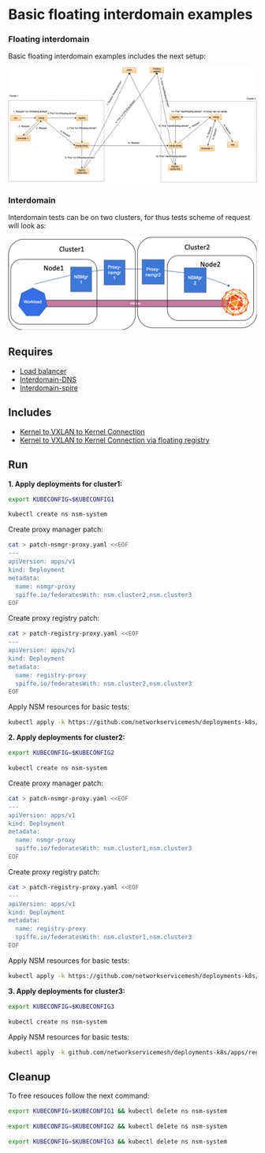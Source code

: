 # Basic floating interdomain examples

### Floating interdomain

Basic floating interdomain examples includes the next setup:

![NSM floating interdomain Scheme](./floating_interdomain_concept.png "NSM Basic floating interdomain Scheme")

### Interdomain
Interdomain tests can be on two clusters, for thus tests scheme of request will look as:

![NSM  interdomain Scheme](./interdomain_concept.png "NSM Basic floating interdomain Scheme")



## Requires

- [Load balancer](./loadbalancer)
- [Interdomain-DNS](./dns)
- [Interdomain-spire](./spire)

## Includes

- [Kernel to VXLAN to Kernel Connection](./usecases/Kernel2Vxlan2Kernel)
- [Kernel to VXLAN to Kernel Connection via floating registry](./usecases/FloatingKernel2Vxlan2Kernel)

## Run

**1. Apply deployments for cluster1:**

```bash
export KUBECONFIG=$KUBECONFIG1
```

```bash
kubectl create ns nsm-system
```

Create proxy manager patch:

```bash
cat > patch-nsmgr-proxy.yaml <<EOF
---
apiVersion: apps/v1
kind: Deployment
metadata:
  name: nsmgr-proxy
  spiffe.io/federatesWith: nsm.cluster2,nsm.cluster3
EOF
```

Create proxy registry patch:

```bash
cat > patch-registry-proxy.yaml <<EOF
---
apiVersion: apps/v1
kind: Deployment
metadata:
  name: registry-proxy
  spiffe.io/federatesWith: nsm.cluster2,nsm.cluster3
EOF
```

Apply NSM resources for basic tests:

```bash
kubectl apply -k https://github.com/networkservicemesh/deployments-k8s/examples/interdomain?ref=050a5817cb8104b907e2c241a7af38c08d3102d1
```

**2. Apply deployments for cluster2:**

```bash
export KUBECONFIG=$KUBECONFIG2
```

```bash
kubectl create ns nsm-system
```

Create proxy manager patch:

```bash
cat > patch-nsmgr-proxy.yaml <<EOF
---
apiVersion: apps/v1
kind: Deployment
metadata:
  name: nsmgr-proxy
  spiffe.io/federatesWith: nsm.cluster1,nsm.cluster3
EOF
```

Create proxy registry patch:

```bash
cat > patch-registry-proxy.yaml <<EOF
---
apiVersion: apps/v1
kind: Deployment
metadata:
  name: registry-proxy
  spiffe.io/federatesWith: nsm.cluster1,nsm.cluster3
EOF
```

Apply NSM resources for basic tests:

```bash
kubectl apply -k https://github.com/networkservicemesh/deployments-k8s/examples/interdomain?ref=050a5817cb8104b907e2c241a7af38c08d3102d1
```


**3. Apply deployments for cluster3:**

```bash
export KUBECONFIG=$KUBECONFIG3
```

```bash
kubectl create ns nsm-system
```

Apply NSM resources for basic tests:

```bash
kubectl apply -k github.com/networkservicemesh/deployments-k8s/apps/registry-k8s?ref=050a5817cb8104b907e2c241a7af38c08d3102d1
```

## Cleanup

To free resouces follow the next command:

```bash
export KUBECONFIG=$KUBECONFIG1 && kubectl delete ns nsm-system
```
```bash
export KUBECONFIG=$KUBECONFIG2 && kubectl delete ns nsm-system
```
```bash
export KUBECONFIG=$KUBECONFIG3 && kubectl delete ns nsm-system
```
